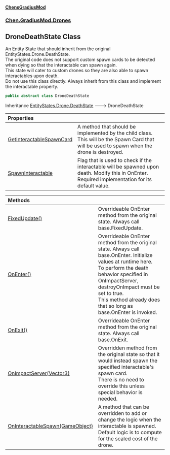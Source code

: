 #### [ChensGradiusMod](index 'index')
### [Chen.GradiusMod.Drones](Y_iPobZkdIiJ9feSuBjDaQ 'Chen.GradiusMod.Drones')
## DroneDeathState Class
An Entity State that should inherit from the original EntityStates.Drone.DeathState.  
The original code does not support custom spawn cards to be detected when dying so that the interactable can spawn again.  
This state will cater to custom drones so they are also able to spawn interactables upon death.  
Do not use this class directly. Always inherit from this class and implement the interactable property.  
```csharp
public abstract class DroneDeathState
```

Inheritance [EntityStates.Drone.DeathState](https://docs.microsoft.com/en-us/dotnet/api/EntityStates.Drone.DeathState 'EntityStates.Drone.DeathState') &#129106; DroneDeathState  

| Properties | |
| :--- | :--- |
| [GetInteractableSpawnCard](fPzGImTkoqopnsJgbBDlIA 'Chen.GradiusMod.Drones.DroneDeathState.GetInteractableSpawnCard') | A method that should be implemented by the child class. This will be the Spawn Card that will be used to spawn when the drone is destroyed.<br/> |
| [SpawnInteractable](KbAWTnEvyY3NXvhEVLKXFg 'Chen.GradiusMod.Drones.DroneDeathState.SpawnInteractable') | Flag that is used to check if the interactable will be spawned upon death. Modify this in OnEnter.<br/>Required implementation for its default value.<br/> |

| Methods | |
| :--- | :--- |
| [FixedUpdate()](2AqJyYy_iWUfEyKdaA+9Rw 'Chen.GradiusMod.Drones.DroneDeathState.FixedUpdate()') | Overrideable OnEnter method from the original state. Always call base.FixedUpdate.<br/> |
| [OnEnter()](FPuV2SVv3WwBJucxoS5Gmg 'Chen.GradiusMod.Drones.DroneDeathState.OnEnter()') | Overrideable OnEnter method from the original state. Always call base.OnEnter. Initialize values at runtime here.<br/>To perform the death behavior specified in OnImpactServer, destroyOnImpact must be set to true.<br/>This method already does that so long as base.OnEnter is invoked.<br/> |
| [OnExit()](nPq+dCp76qxAoa7RhXmUOQ 'Chen.GradiusMod.Drones.DroneDeathState.OnExit()') | Overrideable OnEnter method from the original state. Always call base.OnExit.<br/> |
| [OnImpactServer(Vector3)](q23EaTH3uzMVCLHHJr7ECg 'Chen.GradiusMod.Drones.DroneDeathState.OnImpactServer(Vector3)') | Overridden method from the original state so that it would instead spawn the specified interactable's spawn card.<br/>There is no need to override this unless special behavior is needed.<br/> |
| [OnInteractableSpawn(GameObject)](YdbrIHQp5nUz5_oANBIvgg 'Chen.GradiusMod.Drones.DroneDeathState.OnInteractableSpawn(GameObject)') | A method that can be overridden to add or change the logic when the interactable is spawned.<br/>Default logic is to compute for the scaled cost of the drone.<br/> |
